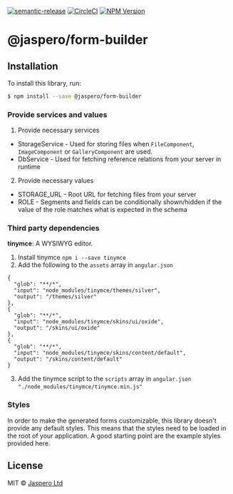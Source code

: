 [![semantic-release](https://img.shields.io/badge/%20%20%F0%9F%93%A6%F0%9F%9A%80-semantic--release-e10079.svg)](https://github.com/semantic-release/semantic-release)
[![CircleCI](https://circleci.com/gh/Jaspero/form-builder.svg?style=svg)](https://circleci.com/gh/Jaspero/form-builder)
[![NPM Version](https://img.shields.io/npm/v/@jaspero/form-builder.svg)](https://www.npmjs.com/package/@jaspero/form-builder)

# @jaspero/form-builder

## Installation

To install this library, run:

```bash
$ npm install --save @jaspero/form-builder
```

### Provide services and values

1. Provide necessary services
  - StorageService - Used for storing files when `FileComponent`, `ImageComponent` or `GalleryComponent` are used.
  - DbService - Used for fetching reference relations from your server in runtime
2. Provide necessary values
  - STORAGE_URL - Root URL for fetching files from your server
  - ROLE - Segments and fields can be conditionally shown/hidden if the value of the role
  matches what is expected in the schema

### Third party dependencies

__tinymce__: A WYSIWYG editor. 

1. Install tinymce `npm i --save tinymce`
2. Add the following to the `assets` array in `angular.json`
```
{
  "glob": "**/*",
  "input": "node_modules/tinymce/themes/silver",
  "output": "/themes/silver"
},
{
  "glob": "**/*",
  "input": "node_modules/tinymce/skins/ui/oxide",
  "output": "/skins/ui/oxide"
},
{
  "glob": "**/*",
  "input": "node_modules/tinymce/skins/content/default",
  "output": "/skins/content/default"
}
```
3. Add the tinymce script to the `scripts` array in `angular.json`
`"./node_modules/tinymce/tinymce.min.js"`

### Styles

In order to make the generated forms customizable, this library doesn't provide
any default styles. This means that the styles need to be loaded in the root of your application.
A good starting point are the example styles provided here.

## License

MIT © [Jaspero Ltd](mailto:info@jaspero.co)

